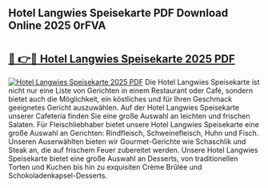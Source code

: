 ## Hotel Langwies Speisekarte PDF Download Online 2025 0rFVA

# <h2><a href="http://gcd83m.nevu.top/?p=Hotel+Langwies+Speisekarte">🔗 👉🔴 Hotel Langwies Speisekarte 2025 PDF</a></h2>

[![Hotel Langwies Speisekarte 2025 PDF](https://i.imgur.com/dBaPXMq.png)](http://gcd83m.nevu.top/?p=Hotel+Langwies+Speisekarte)
Die Hotel Langwies Speisekarte ist nicht nur eine Liste von Gerichten in einem Restaurant oder Café, sondern bietet auch die Möglichkeit, ein köstliches und für Ihren Geschmack geeignetes Gericht auszuwählen. Auf der Hotel Langwies Speisekarte unserer Cafeteria finden Sie eine große Auswahl an leichten und frischen Salaten. Für Fleischliebhaber bietet unsere Hotel Langwies Speisekarte eine große Auswahl an Gerichten: Rindfleisch, Schweinefleisch, Huhn und Fisch. Unseren Auserwählten bieten wir Gourmet-Gerichte wie Schaschlik und Steak an, die auf frischem Feuer zubereitet werden. Unsere Hotel Langwies Speisekarte bietet eine große Auswahl an Desserts, von traditionellen Torten und Kuchen bis hin zu exquisiten Crème Brûlée und Schokoladenkapsel-Desserts.
